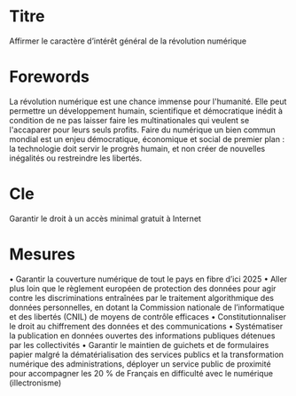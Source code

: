 # Titre
Affirmer le caractère d’intérêt général de la révolution numérique

# Forewords
La révolution numérique est une chance immense pour l'humanité. Elle peut permettre un développement humain, scientifique et démocratique inédit à condition de ne pas laisser faire les multinationales qui veulent se l'accaparer pour leurs seuls profits. Faire du numérique un bien commun mondial est un enjeu démocratique, économique et social de premier plan : la technologie doit servir le progrès humain, et non créer de nouvelles inégalités ou restreindre les libertés.

# Cle
Garantir le droit à un accès minimal gratuit à Internet

# Mesures
• Garantir la couverture numérique de tout le pays en fibre d’ici 2025
• Aller plus loin que le règlement européen de protection des données pour agir contre les discriminations entraînées par le traitement algorithmique des données personnelles, en dotant la Commission nationale de l’informatique et des libertés (CNIL) de moyens de contrôle efficaces
• Constitutionnaliser le droit au chiffrement des données et des communications
• Systématiser la publication en données ouvertes des informations publiques détenues par les collectivités
• Garantir le maintien de guichets et de formulaires papier malgré la dématérialisation des services publics et la transformation numérique des administrations, déployer un service public de proximité pour accompagner les 20 % de Français en difficulté avec le numérique (illectronisme)